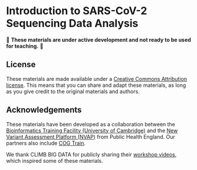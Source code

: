 # Introduction to SARS-CoV-2 Sequencing Data Analysis

:construction: **These materials are under active development and not ready to be used for teaching.** :construction:


## License

These materials are made available under a [Creative Commons Attribution license](https://creativecommons.org/licenses/by/4.0/). 
This means that you can share and adapt these materials, as long as you give credit to the original materials and authors. 

## Acknowledgements

These materials have been developed as a collaboration between the [Bioinformatics Training Facility (University of Cambridge)](https://bioinfotraining.bio.cam.ac.uk/) and the [New Variant Assessment Platform (NVAP)](https://www.gov.uk/guidance/new-variant-assessment-platform) from Public Health England.
Our partners also include [COG Train](https://www.cogconsortium.uk/cog-train/about-cog-train/).

We thank CLIMB BIG DATA for publicly sharing their [workshop videos](https://www.youtube.com/channel/UCdiGIIyryQL3x-Og5uiY1rw), which inspired some of these materials.

